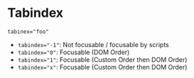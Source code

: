 # Tabindex

`tabinex="foo"`


- `tabindex="-1"`: Not focusable / focusable by scripts
- `tabindex="0"`: Focusable (DOM Order)
- `tabindex="1"`: Focusable (Custom Order then DOM Order)
- `tabindex="x"`: Focusable (Custom Order then DOM Order)
